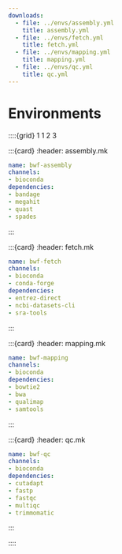 ```yaml
---
downloads:
  - file: ../envs/assembly.yml
    title: assembly.yml
  - file: ../envs/fetch.yml
    title: fetch.yml
  - file: ../envs/mapping.yml
    title: mapping.yml
  - file: ../envs/qc.yml
    title: qc.yml
---
```

# Environments

::::{grid} 1 1 2 3

:::{card}
:header: assembly.mk
```yaml
name: bwf-assembly
channels:
- bioconda
dependencies:
- bandage
- megahit
- quast
- spades
```
:::

:::{card}
:header: fetch.mk
```yaml
name: bwf-fetch
channels:
- bioconda
- conda-forge
dependencies:
- entrez-direct
- ncbi-datasets-cli
- sra-tools
```
:::

:::{card}
:header: mapping.mk
```yaml
name: bwf-mapping
channels:
- bioconda
dependencies:
- bowtie2
- bwa
- qualimap
- samtools
```
:::

:::{card}
:header: qc.mk
```yaml
name: bwf-qc
channels:
- bioconda
dependencies:
- cutadapt
- fastp
- fastqc
- multiqc
- trimmomatic
```
:::

::::

